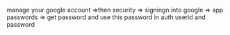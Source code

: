 manage your google account =>then security => signingn into google => app passwords => get password and use this password in auth userid and password


